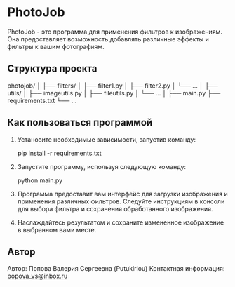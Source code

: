# PhotoJob

PhotoJob - это программа для применения фильтров к изображениям. Она предоставляет возможность добавлять различные эффекты и фильтры к вашим фотографиям.

## Структура проекта


photojob/
│
├── filters/
│   ├── filter1.py
│   ├── filter2.py
│   └── ...
│
├── utils/
│   ├── imageutils.py
│   ├── fileutils.py
│   └── ...
│
├── main.py
├── requirements.txt
└── ...


## Как пользоваться программой

1. Установите необходимые зависимости, запустив команду:
   
   pip install -r requirements.txt
   

2. Запустите программу, используя следующую команду:
   
   python main.py
   

3. Программа предоставит вам интерфейс для загрузки изображения и применения различных фильтров. Следуйте инструкциям в консоли для выбора фильтра и сохранения обработанного изображения.

4. Наслаждайтесь результатом и сохраните измененное изображение в выбранном вами месте.

## Автор

Автор: Попова Валерия Сергеевна (Putukirlou)
Контактная информация: popova_vs@inbox.ru
